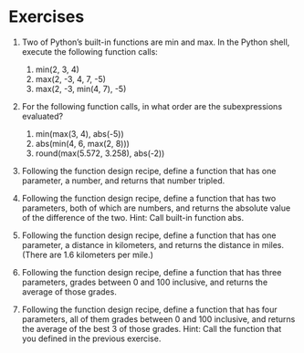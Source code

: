 # Exercises 

1. Two of Python’s built-in functions are min and max. In the Python shell, execute the following function calls:
   1. min(2, 3, 4)
   2. max(2, -3, 4, 7, -5)
   3. max(2, -3, min(4, 7), -5) 


2. For the following function calls, in what order are the subexpressions evaluated?
   1. min(max(3, 4), abs(-5))
   2. abs(min(4, 6, max(2, 8)))
   3. round(max(5.572, 3.258), abs(-2)) 

3. Following the function design recipe, define a function that has one parameter, a number, and returns that number tripled.

4. Following the function design recipe, define a function that has two parameters, both of which are numbers, and returns the absolute value of the difference of the two. Hint: Call built-in function abs.

5. Following the function design recipe, define a function that has one parameter, a distance in kilometers, and returns the distance in miles. (There are 1.6 kilometers per mile.)

6. Following the function design recipe, define a function that has three parameters, grades between 0 and 100 inclusive, and returns the average of those grades.

7. Following the function design recipe, define a function that has four parameters, all of them grades between 0 and 100 inclusive, and returns the average of the best 3 of those grades. Hint: Call the function that you defined in the previous exercise. 